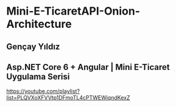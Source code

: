 # Mini-E-TicaretAPI-Onion-Architecture

## Gençay Yıldız

## Asp.NET Core 6 + Angular | Mini E-Ticaret Uygulama Serisi

https://youtube.com/playlist?list=PLQVXoXFVVtp1DFmoTL4cPTWEWiqndKexZ

